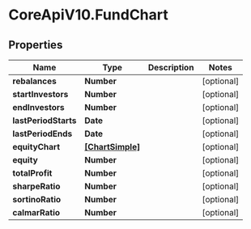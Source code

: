 # CoreApiV10.FundChart

## Properties
Name | Type | Description | Notes
------------ | ------------- | ------------- | -------------
**rebalances** | **Number** |  | [optional] 
**startInvestors** | **Number** |  | [optional] 
**endInvestors** | **Number** |  | [optional] 
**lastPeriodStarts** | **Date** |  | [optional] 
**lastPeriodEnds** | **Date** |  | [optional] 
**equityChart** | [**[ChartSimple]**](ChartSimple.md) |  | [optional] 
**equity** | **Number** |  | [optional] 
**totalProfit** | **Number** |  | [optional] 
**sharpeRatio** | **Number** |  | [optional] 
**sortinoRatio** | **Number** |  | [optional] 
**calmarRatio** | **Number** |  | [optional] 


